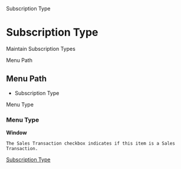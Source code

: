 
Subscription Type
# Subscription Type


Maintain Subscription Types

Menu Path
## Menu Path



- Subscription Type

Menu Type
### Menu Type

**Window**

```
The Sales Transaction checkbox indicates if this item is a Sales Transaction.
```

[Subscription Type](../../window-subscription-type.md)